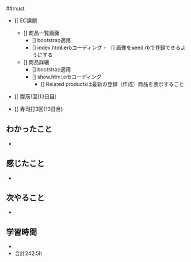 ##must
- [] EC課題
   - [] 商品一覧画面
     - [] bootstrap適用
     - [] index.html.erbコーディング
       -　[] 画像をseed.rbで登録できるようにする 
   - [] 商品詳細  
     - [] bootstrap適用
     - [] show.html.erbコーディング
       - [] Related productsは最新の登録（作成）商品を表示すること
     
      
- [] 腹筋1回(13日目)
- [] 寿司打3回(13日目)


## わかったこと
- 



## 感じたこと
- 

    
## 次やること
  - 

 

## 学習時間
  - 
  - 合計242.5h
